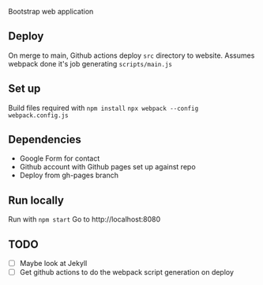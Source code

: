 Bootstrap web application

## Deploy
On merge to main, Github actions deploy `src` directory to website.
Assumes webpack done it's job generating `scripts/main.js`

## Set up
Build files required with 
`npm install`
`npx webpack --config webpack.config.js`

## Dependencies
* Google Form for contact
* Github account with Github pages set up against repo
* Deploy from gh-pages branch

## Run locally
Run with `npm start`
Go to http://localhost:8080

## TODO
- [ ] Maybe look at Jekyll
- [ ] Get github actions to do the webpack script generation on deploy

```

```
